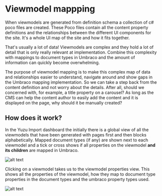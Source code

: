 # Viewmodel mappping

When viewmodels are generated from definition schema a collection of c# poco files are created. These Poco files contain all the content property definitions and the relationships between the different UI components for the site. It's a whole UI map of the site and how it fits together. 

That's usually a lot of data! Viewmodels are complex and they hold a lot of detail that is only really relevant at implementation. Combine this complexity with mappings to document types in Umbraco and the amount of information can quickly become overwhelming. 

The purpose of viewmodel mapping is to make this complex map of data and relationships easier to understand, navigate around and show gaps in the Umbraco mapping implementation. So we can take a step back from the content definition and not worry about the details. After all, should we concerned with, for example, a title property on a carousel? As long as the CMS can help the content author to easily add the content and it is displayed on the page, why should it be manually created?

## How does it work?

In the Yuzu Import dashboard the initially there is a global view of all the viewmodels that have been generated with pages first and then blocks alphabetically. Mapped document types (if any) are shown next to each viewmodel and a tick or cross shows if all properties on the viewmodel **and its children** are mapped in Umbraco. 

![alt text](/images/viewmodel_mapping_viewmodels_.jpg "Viewmodel Global")

Clicking on a viewmodel takes us to the viewmodel properties view. This shows all the properties of the viewmodel, how they map to document type properties in the document types and the umbraco property types used.

![alt text](/images/Viewmodel_properties_.jpg "Viewmodel Properties")